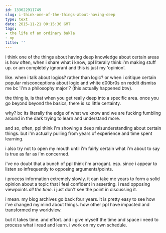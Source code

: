 ```yaml
---
id: 133622911749
slug: i-think-one-of-the-things-about-having-deep
type: text
date: 2015-11-21 00:15:36 GMT
tags:
- the life of an ordinary bakla
- op
title: ''
---
```

i think one of the things about having deep knowledge about certain areas is how often, when i share what i know, ppl literally think i'm making stuff up. or am completely ignorant and this is just my 'opinion'.

like. when i talk about logic**s**? rather than logic? or when i critique certain popular misconceptions about logic and white d00br0s on reddit dismiss me bc 'i'm a philosophy major'? (this actually happened btw).

the thing is, is that when you get really deep into a specific area. once you go beyond beyond the basics, there is so little certainty.

why? bc its literally the edge of what we know and we are fucking fumbling around in the dark trying to learn and understand more.

and so, often, ppl think i'm showing a deep misunderstanding about certain things. but i'm actually pulling from years of experience and time spent learning.

i also try not to open my mouth until i'm fairly certain what i'm about to say is true as far as i'm concerned.

i've no doubt that a bunch of ppl think i'm arrogant. esp. since i appear to listen so infrequently to opposing arguments/points.

i process information extremely slowly. it can take me years to form a solid opinion about a topic that i feel confident in asserting. i read opposing viewpoints *all the time*. i just don't see the point in discussing it.

i mean. my blog archives go back four years. it is pretty easy to see how i've changed my mind about things. how other ppl have impacted and transformed my worldview.

but it takes time. and effort. and i give myself the time and space i need to process what i read and learn. i work on my own schedule. 